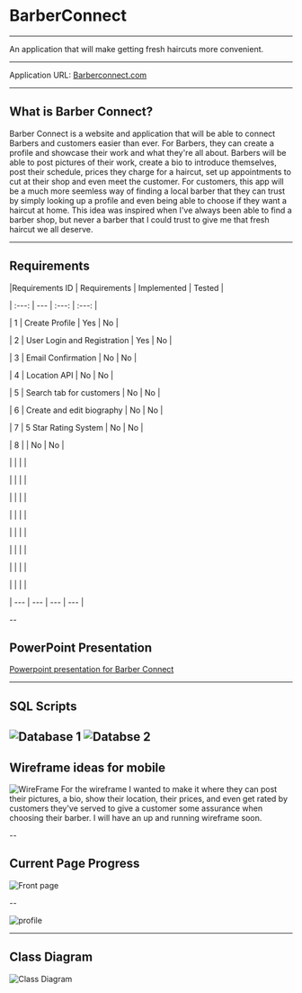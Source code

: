 # BarberConnect
---

An application that will make getting fresh haircuts more convenient.

---

Application URL: [Barberconnect.com](https://barberconnectapp2.azurewebsites.net)

---

What is Barber Connect?
---

Barber Connect is a website and application that will be able to connect Barbers and customers easier than ever.
For Barbers, they can create a profile and showcase their work and what they're all about. Barbers will be able to post pictures 
of their work, create a bio to introduce themselves, post their schedule, prices they charge for a haircut, set up appointments to cut at their shop and even meet the customer. For customers, this app will be a much more seemless way of finding a local barber that they can trust by simply looking up a profile and even being able to choose if they want a haircut at home. This idea was inspired when I've always been able to find a barber shop, but never a barber that I could trust to give me that fresh haircut we all deserve.

---

Requirements
---
|Requirements ID | Requirements | Implemented | Tested |

| :---: | --- | :---: | :---: |

| 1 | Create Profile | Yes | No |

| 2 | User Login and Registration | Yes | No |

| 3 | Email Confirmation | No | No |

| 4 | Location API | No | No |

| 5 | Search tab for customers | No | No |

| 6 | Create and edit biography | No | No |

| 7 | 5 Star Rating System | No | No |

| 8 |  | No | No |

| | | |

| | | |

| | | |

| | | |

| | | |

| | | |

| | | |

| | | |


| --- | --- | --- | --- |


--

PowerPoint Presentation
--
[Powerpoint presentation for Barber Connect](https://onedrive.live.com/edit.aspx?cid=feda7124124f82b7&page=view&resid=FEDA7124124F82B7!711&parId=FEDA7124124F82B7!691&app=PowerPoint)

---

SQL Scripts
---
![Database 1](https://user-images.githubusercontent.com/46760301/56192559-824fe600-5fe3-11e9-9cd3-0ef8b87a3696.GIF)
![Databse 2](https://user-images.githubusercontent.com/46760301/56192560-82e87c80-5fe3-11e9-83e5-4e859b7e40c7.GIF)
---

Wireframe ideas for mobile
---
![WireFrame](https://user-images.githubusercontent.com/46760301/56192587-91369880-5fe3-11e9-97a3-bd0050db43e9.GIF)
For the wireframe I wanted to make it where they can post their pictures, a bio, show their location, their prices, and even get rated by customers they've served to give a customer some assurance when choosing their barber. I will have an up and running wireframe soon.  
 
--

Current Page Progress
--

![Front page](https://user-images.githubusercontent.com/46760301/56352511-3ee0ad80-6184-11e9-96fa-e4f8b8d95c05.JPG)

--

![profile](https://user-images.githubusercontent.com/46760301/56352661-88c99380-6184-11e9-96c9-bf7f5f0d3ee6.JPG)

---
Class Diagram
---
![Class Diagram](https://user-images.githubusercontent.com/46760301/56192579-8c71e480-5fe3-11e9-8cbe-9137b958d278.GIF)

